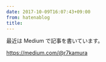 ```yaml
---
date: 2017-10-09T16:07:43+09:00
from: hatenablog
title: 
---
```


<p>最近は Medium で記事を書いています。</p>

<p><a href="https://medium.com/@r7kamura">https://medium.com/@r7kamura</a></p>

